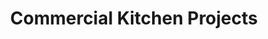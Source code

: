 ---
title: "Commercial Kitchen Projects"
url: /lancaster/commercial-kitchen-projects/
shop: Küchen
---